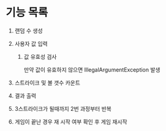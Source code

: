 

# 기능 목록

1. 랜덤 수 생성

2. 사용자 값 입력

   1. 값 유효성 검사
   
      만약 값이 유효하지 않으면 IllegalArgumentException 발생
   
3. 스트라이크 및 볼 갯수 카운트
   
4. 결과 출력
   
5. 3스트라이크가 될때까지 2번 과정부터 반복
   
6. 게임이 끝난 경우 재 시작 여부 확인 후 게임 재시작